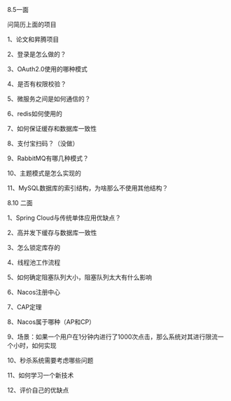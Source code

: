 8.5一面

问简历上面的项目

1、论文和昇腾项目

2、登录是怎么做的？

3、OAuth2.0使用的哪种模式

4、是否有权限校验？

5、微服务之间是如何通信的？

6、redis如何使用的

7、如何保证缓存和数据库一致性

8、支付宝扫码？（没做）

9、RabbitMQ有哪几种模式？

10、主题模式是怎么实现的

11、MySQL数据库的索引结构，为啥那么不使用其他结构？



8.10 二面

1、Spring Cloud与传统单体应用优缺点？

2、高并发下缓存与数据库一致性

3、怎么锁定库存的

4、线程池工作流程

5、如何确定阻塞队列大小，阻塞队列太大有什么影响

6、Nacos注册中心

7、CAP定理

8、Nacos属于哪种（AP和CP）

9、场景：如果一个用户在1分钟内进行了1000次点击，那么系统对其进行限流一个小时，如何实现

10、秒杀系统需要考虑哪些问题

11、如何学习一个新技术

12、评价自己的优缺点